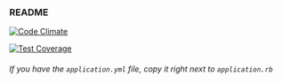### README

[![Code Climate](https://codeclimate.com/github/terkalma/self/badges/gpa.svg)](https://codeclimate.com/github/terkalma/self)

[![Test Coverage](https://codeclimate.com/github/terkalma/self/badges/coverage.svg)](https://codeclimate.com/github/terkalma/self/coverage)

###### If you have the `application.yml` file, copy it right next to `application.rb`
